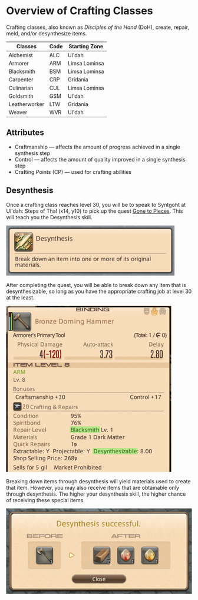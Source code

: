 # Overview of Crafting Classes

Crafting classes, also known as *Disciples of the Hand* (DoH), create, repair, meld, and/or desynthesize items.

| Classes       | Code | Starting Zone |
|---------------|------|---------------|
| Alchemist     | ALC  | Ul'dah        |
| Armorer       | ARM  | Limsa Lominsa |
| Blacksmith    | BSM  | Limsa Lominsa |
| Carpenter     | CRP  | Gridania      |
| Culinarian    | CUL  | Limsa Lominsa |
| Goldsmith     | GSM  | Ul'dah        |
| Leatherworker | LTW  | Gridania      |
| Weaver        | WVR  | Ul'dah        |

## Attributes

- Craftmanship — affects the amount of progress achieved in a single synthesis step
- Control — affects the amount of quality improved in a single synthesis step
- Crafting Points (CP) — used for crafting abilities

## Desynthesis

Once a crafting class reaches level 30, you will be to speak to Syntgoht at Ul'dah: Steps of Thal (x14, y10) to pick up the quest [Gone to Pieces](https://na.finalfantasyxiv.com/lodestone/playguide/db/quest/b507ad2d3bb/). This will teach you the Desynthesis skill.

![Desynthesis: Break down an item into one or more of its original materials.](/assets/images/crafting-desynthesis.png)

After completing the quest, you will be able to break down any item that is desynthesizable, so long as you have the appropriate crafting job at level 30 at the least.

![](/assets/images/crafting-desynthesis-item.png)

Breaking down items through desynthesis will yield materials used to create that item. However, you may also receive items that are obtainable only through desynthesis. The higher your desynthesis skill, the higher chance of receiving these special items.

![](/assets/images/crafting-desynthesis-successful.png)
